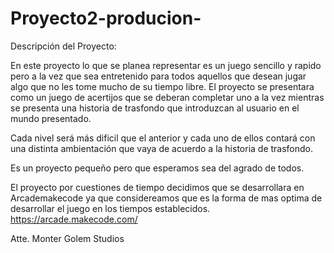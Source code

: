 # Proyecto2-producion-
Descripción del Proyecto: 

En este proyecto lo que se planea representar es un juego sencillo y rapido pero a la vez que sea entretenido para todos aquellos que desean jugar algo que no les tome mucho de su tiempo libre. El proyecto se presentara como un juego de acertijos que se deberan completar uno a la vez mientras se presenta una historia de trasfondo que introduzcan al usuario en el mundo presentado. 

Cada nivel será más dificil que el anterior y cada uno de ellos contará con una distinta ambientación que vaya de acuerdo a la historia de trasfondo. 

Es un proyecto pequeño pero que esperamos sea del agrado de todos. 

El proyecto  por cuestiones de tiempo decidimos que se desarrollara en Arcademakecode ya que considereamos que es la forma de mas optima de 
desarrollar el  juego  en los tiempos establecidos.
https://arcade.makecode.com/


Atte.  Monter Golem Studios 
